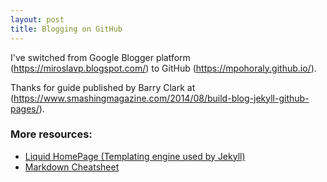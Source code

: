 ```yaml
---
layout: post
title: Blogging on GitHub
---
```


I've switched from Google Blogger platform (https://miroslavp.blogspot.com/) to GitHub (https://mpohoraly.github.io/).

Thanks for guide published by Barry Clark at (https://www.smashingmagazine.com/2014/08/build-blog-jekyll-github-pages/).

### More resources:
* [Liquid HomePage (Templating engine used by Jekyll)](https://shopify.github.io/liquid/)
* [Markdown Cheatsheet](https://github.com/adam-p/markdown-here/wiki/Markdown-Cheatsheet)

